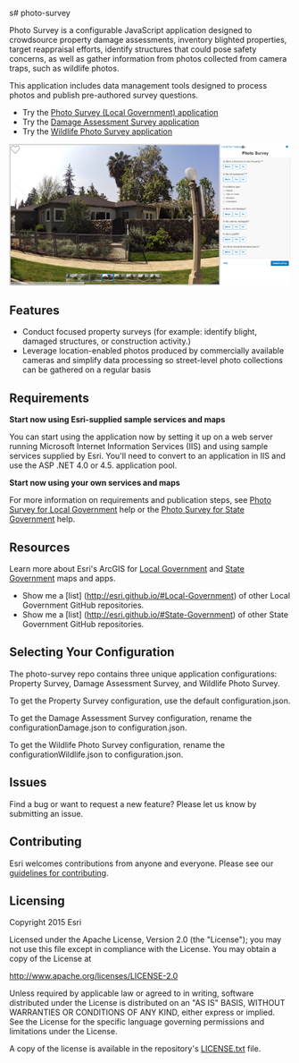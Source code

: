 s# photo-survey

Photo Survey is a configurable JavaScript application designed to crowdsource property damage assessments, inventory blighted properties, target reappraisal efforts, identify structures that could pose safety concerns, as well as gather information from photos collected from camera traps, such as wildlife photos.

This application includes data management tools designed to process photos and publish pre-authored survey questions.

* Try the [Photo Survey (Local Government) application](http://links.esri.com/localgovernment/tryit/PhotoSurveys/)
* Try the [Damage Assessment Survey application](http://links.esri.com/stategovernment/tryit/PhotoSurveys/)
* Try the [Wildlife Photo Survey application](http://links.esri.com/stategovernment/tryit/wildlifephotosurveys/)

[![Image of the Photo Survey application](photo-survey.png "Photo Survey application")](http://links.esri.com/localgovernment/tryit/PhotoSurvey/)

## Features

* Conduct focused property surveys (for example: identify blight, damaged structures, or construction activity.)
* Leverage location-enabled photos produced by commercially available cameras and simplify data processing so street-level photo collections can be gathered on a regular basis


## Requirements

**Start now using Esri-supplied sample services and maps**

You can start using the application now by setting it up on a web server running Microsoft Internet Information Services (IIS) and using sample services supplied by Esri.
You'll need to convert to an application in IIS and use the ASP .NET 4.0 or 4.5. application pool.

**Start now using your own services and maps**

For more information on requirements and publication steps, see [Photo Survey for Local Government](http://solutions.arcgis.com/local-government/help/photo-surveys/) help or the [Photo Survey for State Government](http://solutions.arcgis.com/state-government/help/photo-surveys/) help.

## Resources

Learn more about Esri's ArcGIS for [Local Government](http://solutions.arcgis.com/local-government/) and [State Government](http://solutions.arcgis.com/state-government/) maps and apps.

* Show me a [list] (http://esri.github.io/#Local-Government) of other Local Government GitHub repositories.
* Show me a [list] (http://esri.github.io/#State-Government) of other State Government GitHub repositories.

## Selecting Your Configuration

The photo-survey repo contains three unique application configurations: Property Survey, Damage Assessment Survey, and Wildlife Photo Survey.

To get the Property Survey configuration, use the default configuration.json.

To get the Damage Assessment Survey configuration, rename the configurationDamage.json to configuration.json.

To get the Wildlife Photo Survey configuration, rename the configurationWildlife.json to configuration.json.


## Issues

Find a bug or want to request a new feature?  Please let us know by submitting an issue.


## Contributing

Esri welcomes contributions from anyone and everyone.
Please see our [guidelines for contributing](https://github.com/esri/contributing).

## Licensing

Copyright 2015 Esri

Licensed under the Apache License, Version 2.0 (the "License");
you may not use this file except in compliance with the License.
You may obtain a copy of the License at

   http://www.apache.org/licenses/LICENSE-2.0

Unless required by applicable law or agreed to in writing, software
distributed under the License is distributed on an "AS IS" BASIS,
WITHOUT WARRANTIES OR CONDITIONS OF ANY KIND, either express or implied.
See the License for the specific language governing permissions and
limitations under the License.

A copy of the license is available in the repository's
[LICENSE.txt](https://github.com/Esri/photo-survey/blob/master/License.txt) file.
